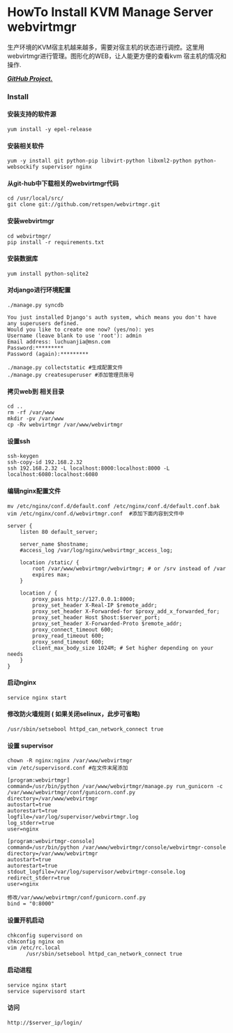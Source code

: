 # HowTo Install KVM Manage Server webvirtmgr


生产环境的KVM宿主机越来越多，需要对宿主机的状态进行调控。这里用webvirtmgr进行管理。图形化的WEB，让人能更方便的查看kvm 宿主机的情况和操作.


***[GitHub Project.](https://github.com/retspen/webvirtmgr)***


###  Install

#### 安装支持的软件源
```
yum install -y epel-release
```

#### 安装相关软件
```
yum -y install git python-pip libvirt-python libxml2-python python-websockify supervisor nginx
```

#### 从git-hub中下载相关的webvirtmgr代码
```
cd /usr/local/src/
git clone git://github.com/retspen/webvirtmgr.git
```

#### 安装webvirtmgr
```
cd webvirtmgr/
pip install -r requirements.txt
```

#### 安装数据库
```
yum install python-sqlite2
```

#### 对django进行环境配置
```
./manage.py syncdb

You just installed Django's auth system, which means you don't have any superusers defined.
Would you like to create one now? (yes/no): yes
Username (leave blank to use 'root'): admin
Email address: luchuanjia@msn.com
Password:*********
Password (again):*********

./manage.py collectstatic #生成配置文件
./manage.py createsuperuser #添加管理员账号
```

#### 拷贝web到 相关目录
```
cd ..
rm -rf /var/www
mkdir -pv /var/www
cp -Rv webvirtmgr /var/www/webvirtmgr
```

#### 设置ssh
```
ssh-keygen
ssh-copy-id 192.168.2.32
ssh 192.168.2.32 -L localhost:8000:localhost:8000 -L localhost:6080:localhost:6080
```

#### 编辑nginx配置文件
```
mv /etc/nginx/conf.d/default.conf /etc/nginx/conf.d/default.conf.bak
vim /etc/nginx/conf.d/webvirtmgr.conf  #添加下面内容到文件中

server {
    listen 80 default_server;

    server_name $hostname;
    #access_log /var/log/nginx/webvirtmgr_access_log;

    location /static/ {
        root /var/www/webvirtmgr/webvirtmgr; # or /srv instead of /var
        expires max;
    }

    location / {
        proxy_pass http://127.0.0.1:8000;
        proxy_set_header X-Real-IP $remote_addr;
        proxy_set_header X-Forwarded-for $proxy_add_x_forwarded_for;
        proxy_set_header Host $host:$server_port;
        proxy_set_header X-Forwarded-Proto $remote_addr;
        proxy_connect_timeout 600;
        proxy_read_timeout 600;
        proxy_send_timeout 600;
        client_max_body_size 1024M; # Set higher depending on your needs
    }
}
```

#### 启动nginx
```
service nginx start
```

#### 修改防火墙规则 ( 如果关闭selinux，此步可省略)
```
/usr/sbin/setsebool httpd_can_network_connect true
```

#### 设置 supervisor
```
chown -R nginx:nginx /var/www/webvirtmgr
vim /etc/supervisord.conf #在文件末尾添加

[program:webvirtmgr]
command=/usr/bin/python /var/www/webvirtmgr/manage.py run_gunicorn -c /var/www/webvirtmgr/conf/gunicorn.conf.py
directory=/var/www/webvirtmgr
autostart=true
autorestart=true
logfile=/var/log/supervisor/webvirtmgr.log
log_stderr=true
user=nginx

[program:webvirtmgr-console]
command=/usr/bin/python /var/www/webvirtmgr/console/webvirtmgr-console
directory=/var/www/webvirtmgr
autostart=true
autorestart=true
stdout_logfile=/var/log/supervisor/webvirtmgr-console.log
redirect_stderr=true
user=nginx

修改/var/www/webvirtmgr/conf/gunicorn.conf.py
bind = "0:8000"
```

#### 设置开机启动
```
chkconfig supervisord on
chkconfig nginx on
vim /etc/rc.local
      /usr/sbin/setsebool httpd_can_network_connect true
```

#### 启动进程
```
service nginx start
service supervisord start
```

#### 访问
```
http://$server_ip/login/
```


